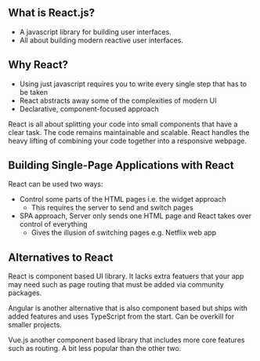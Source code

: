 ## What is React.js?

- A javascript library for building user interfaces.
- All about building modern reactive user interfaces.

## Why React?

- Using just javascript requires you to write every single step that has to be taken
- React abstracts away some of the complexities of modern UI
- Declarative, component-focused approach

React is all about splitting your code into small components that have a clear task. The code remains maintainable and scalable. React handles the heavy lifting of combining your code together into a responsive webpage.

## Building Single-Page Applications with React

React can be used two ways:
- Control some parts of the HTML pages i.e. the widget approach
	- This requires the server to send and switch pages
- SPA approach, Server only sends one HTML page and React takes over control of everything
	- Gives the illusion of switching pages e.g. Netflix web app

## Alternatives to React

React is component based UI library. It lacks extra featuers that your app may need such as page routing that must be added via community packages.

Angular is another alternative that is also component based but ships with added features and uses TypeScript from the start. Can be overkill for smaller projects.

Vue.js another component based library that  includes more core features such as routing. A bit less popular than the other two.

